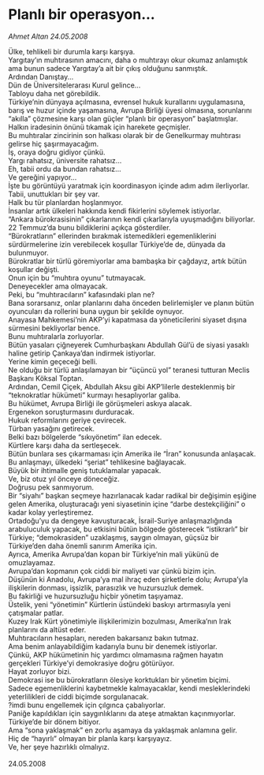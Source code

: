 # Planlı bir operasyon...

*Ahmet Altan 24.05.2008*

<div class="taraf_structure_2col_1zq">
<div class="margen_n">



 <p>Ülke, tehlikeli bir durumla karşı karşıya.<br/>
Yargıtay’ın muhtırasının amacını, daha o muhtırayı okur okumaz anlamıştık ama bunun sadece Yargıtay’a ait bir çıkış olduğunu sanmıştık.<br/>
Ardından Danıştay...<br/>
Dün de Üniversitelerarası Kurul gelince...<br/>
Tabloyu daha net görebildik.<br/>
Türkiye’nin dünyaya açılmasına, evrensel hukuk kurallarını uygulamasına, barış ve huzur içinde yaşamasına, Avrupa Birliği üyesi olmasına, sorunlarını “akılla” çözmesine karşı olan güçler “planlı bir operasyon” başlatmışlar.<br/>
Halkın iradesinin önünü tıkamak için harekete geçmişler.<br/>
Bu muhtıralar zincirinin son halkası olarak bir de Genelkurmay muhtırası gelirse hiç şaşırmayacağım.<br/>
İş, oraya doğru gidiyor çünkü.<br/>
Yargı rahatsız, üniversite rahatsız...<br/>
Eh, tabii ordu da bundan rahatsız...<br/>
Ve gereğini yapıyor...<br/>
İşte bu görüntüyü yaratmak için koordinasyon içinde adım adım ilerliyorlar.<br/>
Tabii, unuttukları bir şey var.<br/>
Halk bu tür planlardan hoşlanmıyor.<br/>
İnsanlar artık ülkeleri hakkında kendi fikirlerini söylemek istiyorlar.<br/>
“Ankara bürokrasisinin” çıkarlarının kendi çıkarlarıyla uyuşmadığını biliyorlar.<br/>
22 Temmuz’da bunu bildiklerini açıkça gösterdiler.<br/>
 “Bürokratların” ellerinden bırakmak istemedikleri egemenliklerini sürdürmelerine izin verebilecek koşullar Türkiye’de de, dünyada da bulunmuyor.<br/>
Bürokratlar bir türlü göremiyorlar ama bambaşka bir çağdayız, artık bütün koşullar değişti.<br/>
Onun için bu “muhtıra oyunu” tutmayacak.<br/>
Deneyecekler ama olmayacak.<br/>
Peki, bu “muhtıracıların” kafasındaki plan ne?<br/>
Bana sorarsanız, onlar planlarını daha önceden belirlemişler ve planın bütün oyuncuları da rollerini buna uygun bir şekilde oynuyor.<br/>
Anayasa Mahkemesi’nin AKP’yi kapatmasa da yöneticilerini siyaset dışına sürmesini bekliyorlar bence.<br/>
Bunu muhtıralarla zorluyorlar.<br/>
Bütün yasaları çiğneyerek Cumhurbaşkanı Abdullah Gül’ü de siyasi yasaklı haline getirip Çankaya’dan indirmek istiyorlar.<br/>
Yerine kimin geçeceği belli.<br/>
Ne olduğu bir türlü anlaşılamayan bir “üçüncü yol” teranesi tutturan Meclis Başkanı Köksal Toptan.<br/>
Ardından, Cemil Çiçek, Abdullah Aksu gibi AKP’lilerle desteklenmiş bir “teknokratlar hükümeti” kurmayı hesaplıyorlar galiba.<br/>
Bu hükümet, Avrupa Birliği ile görüşmeleri askıya alacak.<br/>
Ergenekon soruşturmasını durduracak.<br/>
Hukuk reformlarını geriye çevirecek.<br/>
Türban yasağını getirecek.<br/>
Belki bazı bölgelerde “sıkıyönetim” ilan edecek.<br/>
Kürtlere karşı daha da sertleşecek.<br/>
Bütün bunlara ses çıkarmaması için Amerika ile “İran” konusunda anlaşacak.<br/>
Bu anlaşmayı, ülkedeki “şeriat” tehlikesine bağlayacak.<br/>
Büyük bir ihtimalle geniş tutuklamalar yapacak.<br/>
Ve, biz otuz yıl önceye döneceğiz.<br/>
Doğrusu pek sanmıyorum.<br/>
Bir “siyahı” başkan seçmeye hazırlanacak kadar radikal bir değişimin eşiğine gelen Amerika, oluşturacağı yeni siyasetinin içine “darbe destekçiliğini” o kadar kolay yerleştiremez.<br/>
Ortadoğu’yu da dengeye kavuşturacak, İsrail-Suriye anlaşmazlığında arabuluculuk yapacak, bu etkisini bütün bölgede gösterecek “istikrarlı” bir Türkiye; “demokrasiden” uzaklaşmış, saygın olmayan, güçsüz bir Türkiye’den daha önemli sanırım Amerika için.<br/>
Ayrıca, Amerika Avrupa’dan kopan bir Türkiye’nin mali yükünü de omuzlayamaz.<br/>
Avrupa’dan kopmanın çok ciddi bir maliyeti var çünkü bizim için.<br/>
Düşünün ki Anadolu, Avrupa’ya mal ihraç eden şirketlerle dolu; Avrupa’yla ilişkilerin donması, işsizlik, parasızlık ve huzursuzluk demek.<br/>
Bu fakirliği ve huzursuzluğu hiçbir yönetim taşıyamaz.<br/>
Üstelik, yeni “yönetimin” Kürtlerin üstündeki baskıyı artırmasıyla yeni çatışmalar patlar.<br/>
Kuzey Irak Kürt yönetimiyle ilişkilerimizin bozulması, Amerika’nın Irak planlarını da altüst eder.<br/>
Muhtıracıların hesapları, nereden bakarsanız bakın tutmaz.<br/>
Ama benim anlayabildiğim kadarıyla bunu bir denemek istiyorlar.<br/>
Çünkü, AKP hükümetinin hiç yardımcı olmamasına rağmen hayatın gerçekleri Türkiye’yi demokrasiye doğru götürüyor.<br/>
Hayat zorluyor bizi.<br/>
Demokrasi ise bu bürokratların ölesiye korktukları bir yönetim biçimi.<br/>
Sadece egemenliklerini kaybetmekle kalmayacaklar, kendi mesleklerindeki yeterlilikleri de ciddi biçimde sorgulanacak.<br/>
?imdi bunu engellemek için çılgınca çabalıyorlar.<br/>
Paniğe kapıldıkları için saygınlıklarını da ateşe atmaktan kaçınmıyorlar.<br/>
Türkiye’de bir dönem bitiyor.<br/>
Ama “sona yaklaşmak” en zorlu aşamaya da yaklaşmak anlamına gelir.<br/>
Hiç de “hayırlı” olmayan bir planla karşı karşıyayız.<br/>
Ve, her şeye hazırlıklı olmalıyız.<br/>
<br/>
24.05.2008</p>
<br/>
<br/>
<br/>



<br/>


<div id="taraf_not">
</div>

</div>


</div>
